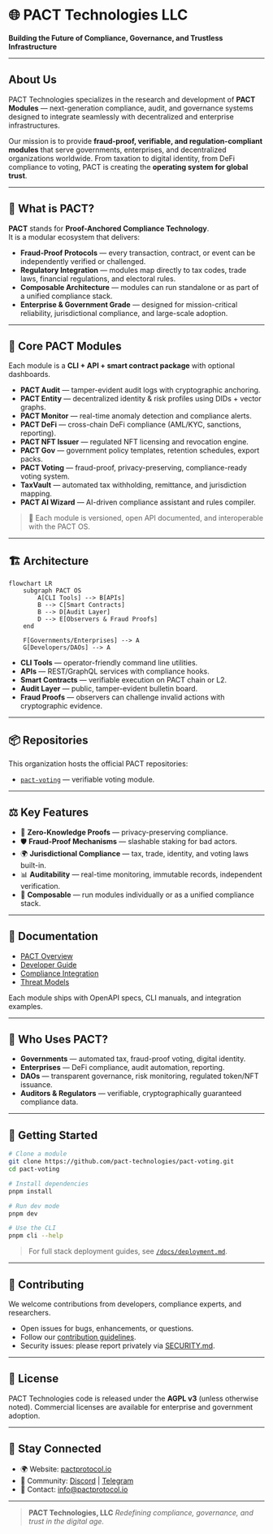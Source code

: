 # 🌐 PACT Technologies LLC

**Building the Future of Compliance, Governance, and Trustless Infrastructure**

---

## About Us

PACT Technologies specializes in the research and development of **PACT Modules** — next-generation compliance, audit, and governance systems designed to integrate seamlessly with decentralized and enterprise infrastructures.  

Our mission is to provide **fraud-proof, verifiable, and regulation-compliant modules** that serve governments, enterprises, and decentralized organizations worldwide. From taxation to digital identity, from DeFi compliance to voting, PACT is creating the **operating system for global trust**.

---

## 🚀 What is PACT?

**PACT** stands for **Proof-Anchored Compliance Technology**.  
It is a modular ecosystem that delivers:

- **Fraud-Proof Protocols** — every transaction, contract, or event can be independently verified or challenged.
- **Regulatory Integration** — modules map directly to tax codes, trade laws, financial regulations, and electoral rules.
- **Composable Architecture** — modules can run standalone or as part of a unified compliance stack.
- **Enterprise & Government Grade** — designed for mission-critical reliability, jurisdictional compliance, and large-scale adoption.

---

## 🧩 Core PACT Modules

Each module is a **CLI + API + smart contract package** with optional dashboards.  

- **PACT Audit** — tamper-evident audit logs with cryptographic anchoring.  
- **PACT Entity** — decentralized identity & risk profiles using DIDs + vector graphs.  
- **PACT Monitor** — real-time anomaly detection and compliance alerts.  
- **PACT DeFi** — cross-chain DeFi compliance (AML/KYC, sanctions, reporting).  
- **PACT NFT Issuer** — regulated NFT licensing and revocation engine.  
- **PACT Gov** — government policy templates, retention schedules, export packs.  
- **PACT Voting** — fraud-proof, privacy-preserving, compliance-ready voting system.  
- **TaxVault** — automated tax withholding, remittance, and jurisdiction mapping.  
- **PACT AI Wizard** — AI-driven compliance assistant and rules compiler.  

> 🔗 Each module is versioned, open API documented, and interoperable with the PACT OS.

---

## 🏗️ Architecture

```mermaid
flowchart LR
    subgraph PACT OS
        A[CLI Tools] --> B[APIs]
        B --> C[Smart Contracts]
        B --> D[Audit Layer]
        D --> E[Observers & Fraud Proofs]
    end

    F[Governments/Enterprises] --> A
    G[Developers/DAOs] --> A
````

* **CLI Tools** — operator-friendly command line utilities.
* **APIs** — REST/GraphQL services with compliance hooks.
* **Smart Contracts** — verifiable execution on PACT chain or L2.
* **Audit Layer** — public, tamper-evident bulletin board.
* **Fraud Proofs** — observers can challenge invalid actions with cryptographic evidence.

---

## 📦 Repositories

This organization hosts the official PACT repositories:

* [`pact-voting`](./pact-voting) — verifiable voting module.


---

## ⚖️ Key Features

* 🔐 **Zero-Knowledge Proofs** — privacy-preserving compliance.
* 🛡️ **Fraud-Proof Mechanisms** — slashable staking for bad actors.
* 🌍 **Jurisdictional Compliance** — tax, trade, identity, and voting laws built-in.
* 📊 **Auditability** — real-time monitoring, immutable records, independent verification.
* 🔄 **Composable** — run modules individually or as a unified compliance stack.

---

## 📖 Documentation

* [PACT Overview](./docs/overview.md)
* [Developer Guide](./docs/developers.md)
* [Compliance Integration](./docs/compliance.md)
* [Threat Models](./docs/threat-models.md)

Each module ships with OpenAPI specs, CLI manuals, and integration examples.

---

## 👥 Who Uses PACT?

* **Governments** — automated tax, fraud-proof voting, digital identity.
* **Enterprises** — DeFi compliance, audit automation, reporting.
* **DAOs** — transparent governance, risk monitoring, regulated token/NFT issuance.
* **Auditors & Regulators** — verifiable, cryptographically guaranteed compliance data.

---

## 🔧 Getting Started

```bash
# Clone a module
git clone https://github.com/pact-technologies/pact-voting.git
cd pact-voting

# Install dependencies
pnpm install

# Run dev mode
pnpm dev

# Use the CLI
pnpm cli --help
```

> For full stack deployment guides, see [`/docs/deployment.md`](./docs/deployment.md).

---

## 🤝 Contributing

We welcome contributions from developers, compliance experts, and researchers.

* Open issues for bugs, enhancements, or questions.
* Follow our [contribution guidelines](./CONTRIBUTING.md).
* Security issues: please report privately via [SECURITY.md](./SECURITY.md).

---

## 📜 License

PACT Technologies code is released under the **AGPL v3** (unless otherwise noted).
Commercial licenses are available for enterprise and government adoption.

---

## 📡 Stay Connected

* 🌍 Website: [pactprotocol.io](https://pactprotocol.io)
* 💬 Community: [Discord](#) | [Telegram](#)
* 📧 Contact: [info@pactprotocol.io](mailto:info@pactprotocol.io)

---

> **PACT Technologies, LLC**
> *Redefining compliance, governance, and trust in the digital age.*


